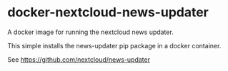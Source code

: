 # docker-nextcloud-news-updater

A docker image for running the nextcloud news updater.

This simple installs the news-updater pip package in a docker container.

See https://github.com/nextcloud/news-updater
